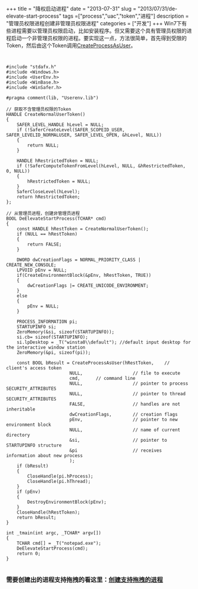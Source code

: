 +++
title = "降权启动进程"
date = "2013-07-31"
slug = "2013/07/31/de-elevate-start-process"
tags =["process","uac","token","进程"]
description = "管理员权限进程创建非管理员权限进程"
categories = ["开发"]
+++
Win7下有些进程需要以管理员权限启动，比如安装程序。但又需要这个具有管理员权限的进程启动一个非管理员权限的进程。要实现这一点，方法很简单，首先得到受限的Token，然后由这个Token调用[CreateProcessAsUser][1]。

<pre><code>

#include "stdafx.h"
#include &lt;Windows.h&gt;
#include &lt;UserEnv.h&gt;
#include &lt;WinBase.h&gt;
#include &lt;WinSafer.h&gt;

#pragma comment(lib, "Userenv.lib")

// 获取不含管理员权限的Token
HANDLE CreateNormalUserToken()
{
	SAFER_LEVEL_HANDLE hLevel = NULL;
	if (!SaferCreateLevel(SAFER_SCOPEID_USER, SAFER_LEVELID_NORMALUSER, SAFER_LEVEL_OPEN, &hLevel, NULL))
	{
		return NULL;
	}

	HANDLE hRestrictedToken = NULL;
	if (!SaferComputeTokenFromLevel(hLevel, NULL, &hRestrictedToken, 0, NULL))
	{
		hRestrictedToken = NULL;
	}
	SaferCloseLevel(hLevel);
	return hRestrictedToken;
};

// 从管理员进程，创建非管理员进程
BOOL DeElevateStartProcess(TCHAR* cmd)
{
	const HANDLE hRestToken = CreateNormalUserToken();
	if (NULL == hRestToken)
	{
		return FALSE;
	}

	DWORD dwCreationFlags = NORMAL_PRIORITY_CLASS | CREATE_NEW_CONSOLE;
	LPVOID pEnv = NULL;
	if(CreateEnvironmentBlock(&pEnv, hRestToken, TRUE))
	{
		dwCreationFlags |= CREATE_UNICODE_ENVIRONMENT;
	}
	else
	{
		pEnv = NULL;
	}

	PROCESS_INFORMATION pi;
	STARTUPINFO si;	
	ZeroMemory(&si, sizeof(STARTUPINFO));
	si.cb= sizeof(STARTUPINFO);
	si.lpDesktop = _T("winsta0\\default"); //default input desktop for the interactive window station
	ZeroMemory(&pi, sizeof(pi));

	const BOOL bResult = CreateProcessAsUser(hRestToken,    // client's access token
						NULL,                   // file to execute
						cmd,      // command line
						NULL,                   // pointer to process SECURITY_ATTRIBUTES
						NULL,                   // pointer to thread SECURITY_ATTRIBUTES
						FALSE,                  // handles are not inheritable
						dwCreationFlags,        // creation flags
						pEnv,                   // pointer to new environment block
						NULL,                   // name of current directory
						&si,                    // pointer to STARTUPINFO structure
						&pi                     // receives information about new process
						);
	if (bResult)
	{
		CloseHandle(pi.hProcess);
		CloseHandle(pi.hThread);
	}
	if (pEnv)
	{
		DestroyEnvironmentBlock(pEnv);
	}
	CloseHandle(hRestToken);
	return bResult;
}

int _tmain(int argc, _TCHAR* argv[])
{
	TCHAR cmd[] = _T("notepad.exe");
	DeElevateStartProcess(cmd);
	return 0;
}

</code></pre>

### 需要创建出的进程支持拖拽的看这里：[创建支持拖拽的进程][2]

  [1]: http://msdn.microsoft.com/en-us/library/ms682429.aspx
  [2]: /blog/2013/08/06/process-can-drag-drop/

